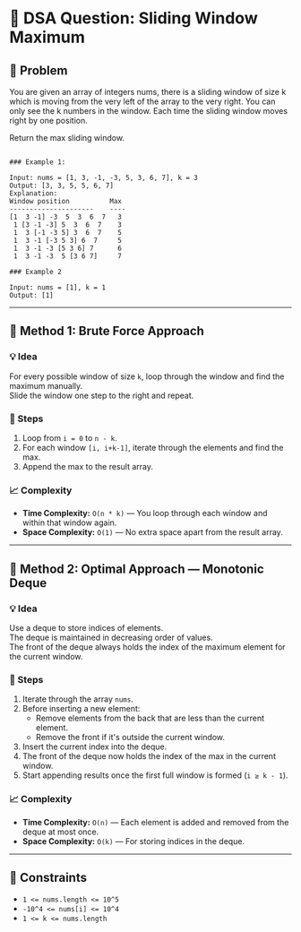 # 🧊 DSA Question: Sliding Window Maximum

## 📜 Problem
You are given an array of integers nums, there is a sliding window of size k which is moving from the very left of the array to the very right. You can only see the k numbers in the window. Each time the sliding window moves right by one position.

Return the max sliding window.


```  

### Example 1:

Input: nums = [1, 3, -1, -3, 5, 3, 6, 7], k = 3  
Output: [3, 3, 5, 5, 6, 7]  
Explanation:  
Window position          Max  
---------------------    ----  
[1  3 -1] -3  5  3  6  7   3  
 1 [3 -1 -3] 5  3  6  7    3  
 1  3 [-1 -3 5] 3  6  7    5  
 1  3 -1 [-3 5 3] 6  7     5  
 1  3 -1 -3 [5 3 6] 7      6  
 1  3 -1 -3  5 [3 6 7]     7  

### Example 2

Input: nums = [1], k = 1  
Output: [1]

``` 


---

## 🔁 Method 1: Brute Force Approach

### 💡 Idea
For every possible window of size `k`, loop through the window and find the maximum manually.  
Slide the window one step to the right and repeat.

### 🔢 Steps
1. Loop from `i = 0` to `n - k`.
2. For each window `[i, i+k-1]`, iterate through the elements and find the max.
3. Append the max to the result array.

### 📈 Complexity
- **Time Complexity:** `O(n * k)` — You loop through each window and within that window again.  
- **Space Complexity:** `O(1)` — No extra space apart from the result array.

---

## 🚀 Method 2: Optimal Approach — Monotonic Deque

### 💡 Idea
Use a deque to store indices of elements.  
The deque is maintained in decreasing order of values.  
The front of the deque always holds the index of the maximum element for the current window.

### 🔢 Steps
1. Iterate through the array `nums`.
2. Before inserting a new element:
   - Remove elements from the back that are less than the current element.
   - Remove the front if it's outside the current window.
3. Insert the current index into the deque.
4. The front of the deque now holds the index of the max in the current window.
5. Start appending results once the first full window is formed (`i ≥ k - 1`).

### 📈 Complexity
- **Time Complexity:** `O(n)` — Each element is added and removed from the deque at most once.  
- **Space Complexity:** `O(k)` — For storing indices in the deque.

---

## 📏 Constraints
- `1 <= nums.length <= 10^5`
- `-10^4 <= nums[i] <= 10^4`
- `1 <= k <= nums.length`
